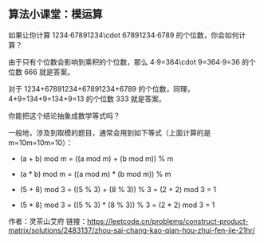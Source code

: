 ## 算法小课堂：模运算

如果让你计算 1234⋅67891234\cdot 67891234⋅6789 的个位数，你会如何计算？

由于只有个位数会影响到乘积的个位数，那么 4⋅9=364\cdot 9=364⋅9=36 的个位数 666 就是答案。

对于 1234+67891234+67891234+6789 的个位数，同理，4+9=134+9=134+9=13 的个位数 333 就是答案。

你能把这个结论抽象成数学等式吗？

一般地，涉及到取模的题目，通常会用到如下等式（上面计算的是 m=10m=10m=10）：
- (a + b) mod m = ((a mod m) + (b mod m)) % m
- (a * b) mod m = ((a mod m) * (b mod m)) % m

- (5 + 8) mod 3 = ((5 % 3) + (8 % 3)) % 3 = (2 + 2) mod 3 = 1
- (5 * 8) mod 3 = ((5 % 3) * (8 % 3)) % 3 = (2 * 2) mod 3 = 1

作者：灵茶山艾府
链接：https://leetcode.cn/problems/construct-product-matrix/solutions/2483137/zhou-sai-chang-kao-qian-hou-zhui-fen-jie-21hr/
